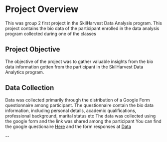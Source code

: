 # Project Overview
This was group 2 first project in the SkilHarvest Data Analysis program. 
This project contains the bio data of the participant enrolled in the data analysis program collected during one of the classes

## Project Objective
The objective of the project was to gather valuable insights from the bio data information gotten from the participant in the SkilHarvest Data Analytics program.

## Data Collection
Data was collected primarily through the distribution of a Google Form questionnaire among participant.
The questionnaire contain the bio data information, including personal details, academic qualifications, professional background, marital status etc
The data was collected using the google form and the link was shared among the participant
You can find the google questionaire [Here](https://docs.google.com/forms/d/e/1FAIpQLSfSaM9JMLNLusHh9icL9yeQUcbAsngtb6JwfyJ2KSz7eZv_LA/viewform) and the form responses at [Data](https://docs.google.com/spreadsheets/d/1j683Iej1rexP0ZklCt4CQSEjTZpUGAfhIirowQNtk80/edit?resourcekey#gid=120058417)

--
